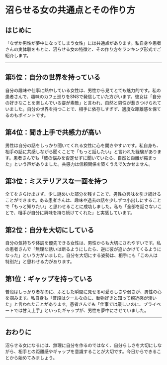# 沼らせる女の共通点とその作り方

## はじめに
「なぜか男性が夢中になってしまう女性」には共通点があります。私自身や患者さんの実体験をもとに、沼らせる女の特徴と、その作り方をランキング形式でご紹介します。

---

## 第5位：自分の世界を持っている
自分の趣味や仕事に熱中している女性は、男性から見てとても魅力的です。私の患者さんで、趣味のカフェ巡りをSNSで発信していた方がいます。彼女は「自分の好きなことを楽しんでいる姿が素敵」と言われ、自然と男性が惹きつけられていました。自分の世界を持つことで、相手に依存しすぎず、適度な距離感を保てるのもポイントです。

## 第4位：聞き上手で共感力が高い
男性は自分の話をしっかり聞いてくれる女性に心を開きやすいです。私自身も、相手の話に共感しながら聞くことで「もっと話したい」と言われた経験があります。患者さんでも「彼の悩みを否定せずに聞いていたら、自然と距離が縮まった」という声がありました。共感力は信頼関係を築くうえで欠かせません。

## 第3位：ミステリアスな一面を持つ
全てをさらけ出さず、少し謎めいた部分を残すことで、男性の興味を引き続けることができます。ある患者さんは、趣味や過去の話を少しずつ小出しにすることで「もっと知りたい」と思わせることに成功しました。私も「全部を話さないことで、相手が自分に興味を持ち続けてくれた」と実感しています。

## 第2位：自分を大切にしている
自分の気持ちや体調を優先できる女性は、男性からも大切にされやすいです。私の患者さんで「無理な誘いは断るようにしたら、逆に彼が追いかけてくるようになった」という方がいました。自分を大切にする姿勢は、相手にも「この人は特別だ」と思わせる力があります。

## 第1位：ギャップを持っている
普段はしっかり者なのに、ふとした瞬間に見せる可愛らしさや弱さが、男性の心を掴みます。私自身も「普段はクールなのに、動物好きと知って親近感が湧いた」と言われたことがあります。患者さんでも「仕事では厳しいのに、プライベートでは甘え上手」といったギャップが、男性を夢中にさせていました。

---

## おわりに
沼らせる女になるには、無理に自分を作るのではなく、自分らしさを大切にしながら、相手との距離感やギャップを意識することが大切です。今日からできることから始めてみましょう。 
